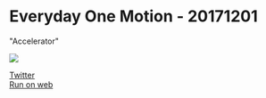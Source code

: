 # Everyday One Motion - 20171201  

"Accelerator"  

![](https://i.imgur.com/nzHIln4.gif)  

[Twitter](https://twitter.com/motions_work/status/936273726139637760)  
[Run on web](http://fms-cat-eom.github.io/20171201/dist)  
